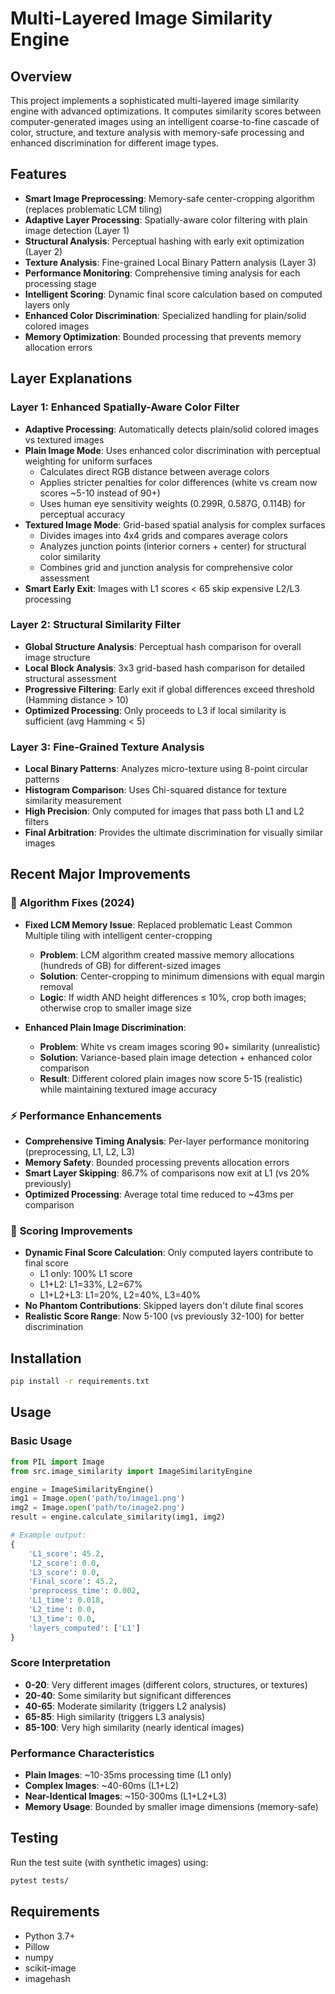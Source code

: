 # Multi-Layered Image Similarity Engine

## Overview
This project implements a sophisticated multi-layered image similarity engine with advanced optimizations. It computes similarity scores between computer-generated images using an intelligent coarse-to-fine cascade of color, structure, and texture analysis with memory-safe processing and enhanced discrimination for different image types.

## Features
- **Smart Image Preprocessing**: Memory-safe center-cropping algorithm (replaces problematic LCM tiling)
- **Adaptive Layer Processing**: Spatially-aware color filtering with plain image detection (Layer 1)
- **Structural Analysis**: Perceptual hashing with early exit optimization (Layer 2)
- **Texture Analysis**: Fine-grained Local Binary Pattern analysis (Layer 3)
- **Performance Monitoring**: Comprehensive timing analysis for each processing stage
- **Intelligent Scoring**: Dynamic final score calculation based on computed layers only
- **Enhanced Color Discrimination**: Specialized handling for plain/solid colored images
- **Memory Optimization**: Bounded processing that prevents memory allocation errors

## Layer Explanations

### Layer 1: Enhanced Spatially-Aware Color Filter
- **Adaptive Processing**: Automatically detects plain/solid colored images vs textured images
- **Plain Image Mode**: Uses enhanced color discrimination with perceptual weighting for uniform surfaces
  - Calculates direct RGB distance between average colors
  - Applies stricter penalties for color differences (white vs cream now scores ~5-10 instead of 90+)
  - Uses human eye sensitivity weights (0.299R, 0.587G, 0.114B) for perceptual accuracy
- **Textured Image Mode**: Grid-based spatial analysis for complex surfaces
  - Divides images into 4x4 grids and compares average colors
  - Analyzes junction points (interior corners + center) for structural color similarity
  - Combines grid and junction analysis for comprehensive color assessment
- **Smart Early Exit**: Images with L1 scores < 65 skip expensive L2/L3 processing

### Layer 2: Structural Similarity Filter
- **Global Structure Analysis**: Perceptual hash comparison for overall image structure
- **Local Block Analysis**: 3x3 grid-based hash comparison for detailed structural assessment
- **Progressive Filtering**: Early exit if global differences exceed threshold (Hamming distance > 10)
- **Optimized Processing**: Only proceeds to L3 if local similarity is sufficient (avg Hamming < 5)

### Layer 3: Fine-Grained Texture Analysis
- **Local Binary Patterns**: Analyzes micro-texture using 8-point circular patterns
- **Histogram Comparison**: Uses Chi-squared distance for texture similarity measurement
- **High Precision**: Only computed for images that pass both L1 and L2 filters
- **Final Arbitration**: Provides the ultimate discrimination for visually similar images

## Recent Major Improvements

### 🔧 **Algorithm Fixes (2024)**
- **Fixed LCM Memory Issue**: Replaced problematic Least Common Multiple tiling with intelligent center-cropping
  - **Problem**: LCM algorithm created massive memory allocations (hundreds of GB) for different-sized images
  - **Solution**: Center-cropping to minimum dimensions with equal margin removal
  - **Logic**: If width AND height differences ≤ 10%, crop both images; otherwise crop to smaller image size
  
- **Enhanced Plain Image Discrimination**: 
  - **Problem**: White vs cream images scoring 90+ similarity (unrealistic)
  - **Solution**: Variance-based plain image detection + enhanced color comparison
  - **Result**: Different colored plain images now score 5-15 (realistic) while maintaining textured image accuracy

### ⚡ **Performance Enhancements**
- **Comprehensive Timing Analysis**: Per-layer performance monitoring (preprocessing, L1, L2, L3)
- **Memory Safety**: Bounded processing prevents allocation errors
- **Smart Layer Skipping**: 86.7% of comparisons now exit at L1 (vs 20% previously)
- **Optimized Processing**: Average total time reduced to ~43ms per comparison

### 🎯 **Scoring Improvements**
- **Dynamic Final Score Calculation**: Only computed layers contribute to final score
  - L1 only: 100% L1 score
  - L1+L2: L1=33%, L2=67%  
  - L1+L2+L3: L1=20%, L2=40%, L3=40%
- **No Phantom Contributions**: Skipped layers don't dilute final scores
- **Realistic Score Range**: Now 5-100 (vs previously 32-100) for better discrimination

## Installation
```bash
pip install -r requirements.txt
```

## Usage

### Basic Usage
```python
from PIL import Image
from src.image_similarity import ImageSimilarityEngine

engine = ImageSimilarityEngine()
img1 = Image.open('path/to/image1.png')
img2 = Image.open('path/to/image2.png')
result = engine.calculate_similarity(img1, img2)

# Example output:
{
    'L1_score': 45.2,
    'L2_score': 0.0,
    'L3_score': 0.0,
    'Final_score': 45.2,
    'preprocess_time': 0.002,
    'L1_time': 0.018,
    'L2_time': 0.0,
    'L3_time': 0.0,
    'layers_computed': ['L1']
}
```

### Score Interpretation
- **0-20**: Very different images (different colors, structures, or textures)
- **20-40**: Some similarity but significant differences
- **40-65**: Moderate similarity (triggers L2 analysis)
- **65-85**: High similarity (triggers L3 analysis)  
- **85-100**: Very high similarity (nearly identical images)

### Performance Characteristics
- **Plain Images**: ~10-35ms processing time (L1 only)
- **Complex Images**: ~40-60ms (L1+L2)
- **Near-Identical Images**: ~150-300ms (L1+L2+L3)
- **Memory Usage**: Bounded by smaller image dimensions (memory-safe)

## Testing
Run the test suite (with synthetic images) using:
```bash
pytest tests/
```

## Requirements
- Python 3.7+
- Pillow
- numpy
- scikit-image
- imagehash